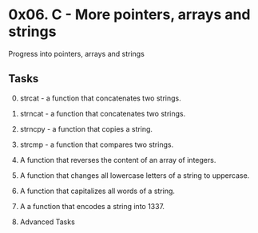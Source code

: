 # **0x06. C - More pointers, arrays and strings**

Progress into pointers, arrays and strings

## Tasks

0. strcat - a function that concatenates two strings.

1. strncat - a function that concatenates two strings.

2. strncpy - a function that copies a string.

3. strcmp - a function that compares two strings.

4. A function that reverses the content of an array of integers.

5. A function that changes all lowercase letters of a string to uppercase.

6. A function that capitalizes all words of a string.

7. A a function that encodes a string into 1337.

8. Advanced Tasks

